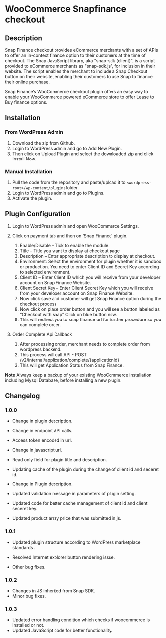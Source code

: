 ﻿# WooCommerce Snapfinance checkout

## Description

Snap Finance checkout provides eCommerce merchants with a set of APIs to offer an in-context finance option to their customers at the time of checkout.
The Snap JavaScript library, aka "snap-sdk (client)", is a script provided to eCommerce merchants as "snap-sdk.js", for inclusion in their website. The script enables the merchant to include a Snap Checkout button on their website, enabling their customers to use Snap to finance their online purchase.

Snap Finance’s WooCommerce checkout plugin offers an easy way to enable your WooCommerce powered eCommerce store to offer Lease to Buy finance options.

## Installation

### From WordPress Admin

1.  Download the zip from Github.
2.  Login to WordPress admin and go to Add New Plugin.
3.  Then click on Upload Plugin and select the downloaded zip and click Install Now.

### Manual Installation

1.  Pull the code from the repository and paste/upload it to `<wordpress-root>/wp-content/plugins`folder.
2.  Login to WordPress admin and go to Plugins.
3.  Activate the plugin.

## Plugin Configuration

1.  Login to WordPress admin and open WooCommerce Settings.
2.  Click on payment tab and then on ‘Snap Finance’ plugin.

    1.  Enable/Disable – Tick to enable the module.
    2.  Title – Title you want to display at checkout page
    3.  Description – Enter appropriate description to display at checkout.
    4.  Environment: Select the environment for plugin whether it is sandbox or production. You need to enter Client ID and Secret Key according to selected  environment.
    5.  Client ID – Enter Client ID which you will receive from your developer account on Snap Finance Website.
    6.  Client Secret Key – Enter Client Secret Key which you will receive from your developer account on Snap Finance Website.
    7.  Now click save and customer will get Snap Finance option during the checkout process
    8.  Now click on place order button and you will see a button labeled as “Checkout with snap” Click on blue button now.
    9.  This will redirect you to snap finance url for further procedure so  you can complete order.

3.  Order Complete Api Callback

    1.  After processing order, merchant needs to complete order from wordpress backend.
    2.  This process will call API - POST /v2/internal/application/complete/{applicationId}
    3.  This will get Application Status from Snap Finance.

**Note** Always keep a backup of your existing WooCommerce installation including Mysql Database, before installing a new plugin.

## Changelog

### 1.0.0

-   Change in plugin description.

-   Change in endpoint API calls.

-   Access token encoded in url.

-   Change in javascript url.

-   Read only field for plugin title and description.

-   Updating cache of the plugin during the change of client id and seceret id. 

-   Change in Plugin description.

-   Updated validation message in parameters of plugin setting.

-   Updated code for better cache management of client id and client seceret key.
-   Updated product array price that was submitted in js.

### 1.0.1
-  Updated plugin structure according to WordPress marketplace standards
.
-  Resolved Internet explorer button rendering issue.

-  Other bug fixes.

### 1.0.2
-  Changes in JS inherited from Snap SDK.
-  Minor bug fixes.

### 1.0.3
-  Updated error handling condition which checks if woocommerce is installed or not.
-  Updated JavaScript code for better functionality.